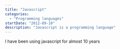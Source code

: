 ```yaml
---
title: "Javascript"
categories:
  - "Programming languages"
startDate: "2012-09-10"
description: "Javascript is a programming language"
---
```


I have been using javascript for almost 10 years
